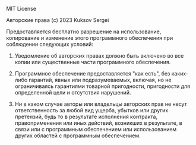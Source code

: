 MIT License

Авторские права (c) 2023 Kuksov Sergei

Предоставляется бесплатно разрешение на использование, копирование и изменение этого программного обеспечения при соблюдении следующих условий:

1. Уведомление об авторских правах должно быть включено во все копии или существенные части программного обеспечения.

2. Программное обеспечение предоставляется "как есть", без каких-либо гарантий, явных или подразумеваемых, включая, но не ограничиваясь гарантиями товарной пригодности, пригодности для определенной цели и отсутствия нарушений.

3. Ни в каком случае авторы или владельцы авторских прав не несут ответственность за любой вид ущерба, убытков или других претензий, будь то в результате исполнения контракта, правоприменения или иных действий, возникших в результате, в связи или с программным обеспечением или использованием других областей с программным обеспечением.

